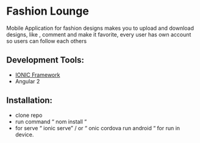 ﻿# Fashion Lounge

Mobile Application for fashion designs makes you to  upload and download designs, like , comment and make it favorite, every user has own account so users can follow each others

## Development Tools:
- [IONIC Framework](https://ionicframework.com)
- Angular 2 

## Installation:
- clone repo
- run command “ nom install “
- for serve “ ionic serve” / or “ onic cordova run android “ for run in device.

